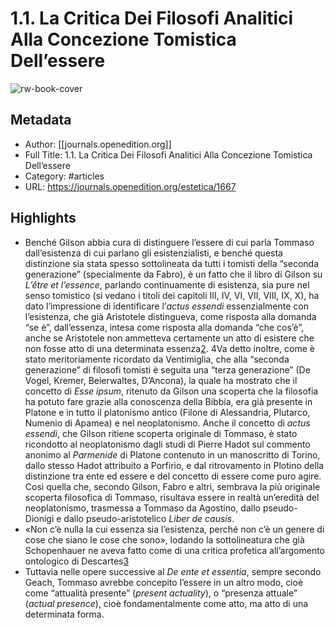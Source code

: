 # 1.1. La Critica Dei Filosofi Analitici Alla Concezione Tomistica Dell’essere

![rw-book-cover](https://readwise-assets.s3.amazonaws.com/static/images/article1.be68295a7e40.png)

## Metadata
- Author: [[journals.openedition.org]]
- Full Title: 1.1. La Critica Dei Filosofi Analitici Alla Concezione Tomistica Dell’essere
- Category: #articles
- URL: https://journals.openedition.org/estetica/1667

## Highlights
- Benché Gilson abbia cura di distinguere l’essere di cui parla Tommaso dall’esistenza di cui parlano gli esistenzialisti, e benché questa distinzione sia stata spesso sottolineata da tutti i tomisti della “seconda generazione” (specialmente da Fabro), è un fatto che il libro di Gilson su *L’être et l’essence*, parlando continuamente di esistenza, sia pure nel senso tomistico (si vedano i titoli dei capitoli III, IV, VI, VII, VIII, IX, X), ha dato l’impressione di identificare l’*actus essendi* essenzialmente con l’esistenza, che già Aristotele distingueva, come risposta alla domanda “se è”, dall’essenza, intesa come risposta alla domanda “che cos’è”, anche se Aristotele non ammetteva certamente un atto di esistere che non fosse atto di una determinata essenza[2](#ftn2).
  4Va detto inoltre, come è stato meritoriamente ricordato da Ventimiglia, che alla “seconda generazione” di filosofi tomisti è seguita una “terza generazione” (De Vogel, Kremer, Beierwaltes, D’Ancona), la quale ha mostrato che il concetto di *Esse ipsum*, ritenuto da Gilson una scoperta che la filosofia ha potuto fare grazie alla conoscenza della Bibbia, era già presente in Platone e in tutto il platonismo antico (Filone di Alessandria, Plutarco, Numenio di Apamea) e nel neoplatonismo. Anche il concetto di *actus essendi*, che Gilson ritiene scoperta originale di Tommaso, è stato ricondotto al neoplatonismo dagli studi di Pierre Hadot sul commento anonimo al *Parmenide* di Platone contenuto in un manoscritto di Torino, dallo stesso Hadot attribuito a Porfirio, e dal ritrovamento in Plotino della distinzione tra ente ed essere e del concetto di essere come puro agire. Così quella che, secondo Gilson, Fabro e altri, sembrava la più originale scoperta filosofica di Tommaso, risultava essere in realtà un’eredità del neoplatonismo, trasmessa a Tommaso da Agostino, dallo pseudo-Dionigi e dallo pseudo-aristotelico *Liber de causis*.
- «Non c’è nulla la cui essenza sia l’esistenza, perché non c’è un genere di cose che siano le cose che sono», lodando la sottolineatura che già Schopenhauer ne aveva fatto come di una critica profetica all’argomento ontologico di Descartes[3](#ftn3)
- Tuttavia nelle opere successive al *De ente et essentia*, sempre secondo Geach, Tommaso avrebbe concepito l’essere in un altro modo, cioè come “attualità presente” (*present actuality*), o “presenza attuale” (*actual presence*), cioè fondamentalmente come atto, ma atto di una determinata forma.
